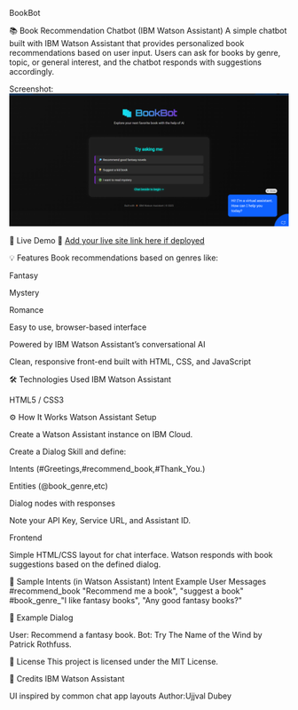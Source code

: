 BookBot


📚 Book Recommendation Chatbot (IBM Watson Assistant)
A simple chatbot built with IBM Watson Assistant that provides personalized book recommendations based on user input. Users can ask for books by genre, topic, or general interest, and the chatbot responds with suggestions accordingly.

Screenshot:
![image alt](https://github.com/ujjvaldubey006/Book-Recommender-Bot/blob/main/BookBot.png)

🚀 Live Demo
🔗 [Add your live site link here if deployed](https://ujjvaldubey006.github.io/Book-Recommender-Bot/)


💡 Features
Book recommendations based on genres like:

Fantasy

Mystery

Romance

Easy to use, browser-based interface

Powered by IBM Watson Assistant’s conversational AI

Clean, responsive front-end built with HTML, CSS, and JavaScript

🛠 Technologies Used
IBM Watson Assistant

HTML5 / CSS3 

⚙ How It Works
Watson Assistant Setup

Create a Watson Assistant instance on IBM Cloud.

Create a Dialog Skill and define:

Intents (#Greetings,#recommend_book,#Thank_You.)

Entities (@book_genre,etc)

Dialog nodes with responses

Note your API Key, Service URL, and Assistant ID.

Frontend

Simple HTML/CSS layout for chat interface.
Watson responds with book suggestions based on the defined dialog.


🧠 Sample Intents (in Watson Assistant)
Intent	Example User Messages
#recommend_book	"Recommend me a book", "suggest a book"
#book_genre_"I like fantasy books", "Any good fantasy books?"


💬 Example Dialog

User: Recommend a fantasy book.
Bot: Try The Name of the Wind by Patrick Rothfuss.


📜 License
This project is licensed under the MIT License.

🙌 Credits
IBM Watson Assistant

UI inspired by common chat app layouts
Author:Ujjval Dubey
